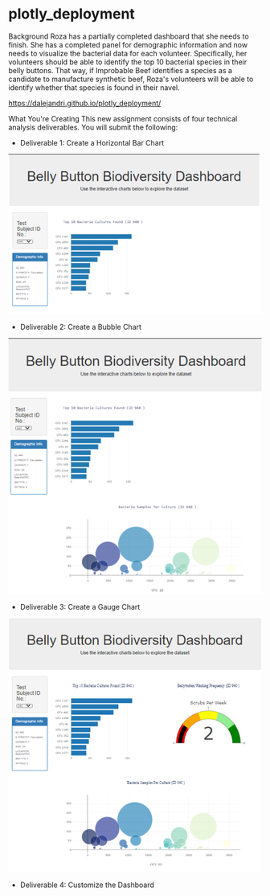 # plotly_deployment

Background
Roza has a partially completed dashboard that she needs to finish. She has a completed panel for demographic information and now needs to visualize the bacterial data for each volunteer. Specifically, her volunteers should be able to identify the top 10 bacterial species in their belly buttons. That way, if Improbable Beef identifies a species as a candidate to manufacture synthetic beef, Roza's volunteers will be able to identify whether that species is found in their navel.

https://dalejandri.github.io/plotly_deployment/

What You're Creating
This new assignment consists of four technical analysis deliverables. You will submit the following:

- Deliverable 1: Create a Horizontal Bar Chart

![](static/images/Deliverable1.PNG)

- Deliverable 2: Create a Bubble Chart

![](static/images/Deliverable2.PNG)

- Deliverable 3: Create a Gauge Chart

![](static/images/Deliverable3.PNG)

- Deliverable 4: Customize the Dashboard
